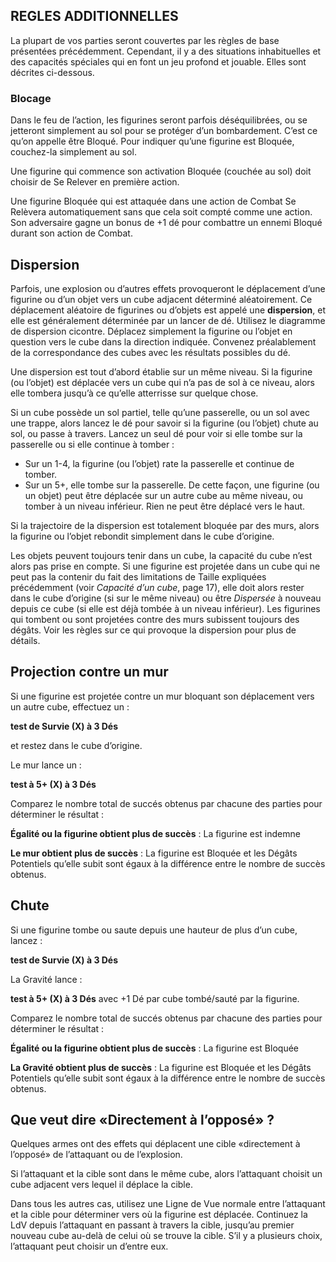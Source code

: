 ## REGLES ADDITIONNELLES

La plupart de vos parties seront couvertes par les règles de base présentées précédemment. Cependant, il y a des situations inhabituelles et des capacités spéciales qui en font un jeu profond et jouable. Elles sont décrites ci-dessous.

### Blocage
Dans le feu de l’action, les figurines seront parfois déséquilibrées, ou se jetteront simplement au sol pour se protéger d’un bombardement. C’est ce qu’on appelle être Bloqué. Pour indiquer qu’une figurine est Bloquée, couchez-la simplement au sol.

Une figurine qui commence son activation Bloquée (couchée au sol) doit choisir de Se Relever en première action.

Une figurine Bloquée qui est attaquée dans une action de Combat Se Relèvera automatiquement sans que cela soit compté comme une action. Son adversaire gagne un bonus de +1 dé pour combattre un ennemi Bloqué durant son action de Combat.

## Dispersion
Parfois, une explosion ou d’autres effets provoqueront le déplacement d’une figurine ou d’un objet vers un cube adjacent déterminé aléatoirement. Ce déplacement aléatoire de figurines ou d’objets est appelé une **dispersion**, et elle est généralement déterminée par un lancer de dé. Utilisez le diagramme de dispersion cicontre. Déplacez simplement la figurine ou l’objet en question vers le cube dans la direction indiquée. Convenez préalablement de la correspondance des cubes avec les résultats possibles du dé.

Une dispersion est tout d’abord établie sur un même niveau. Si la figurine (ou l’objet) est déplacée vers un cube qui n’a pas de sol à ce niveau, alors elle tombera jusqu’à ce qu’elle atterrisse sur quelque chose.

Si un cube possède un sol partiel, telle qu’une passerelle, ou un sol avec une trappe, alors lancez le dé pour savoir si la figurine (ou l’objet) chute au sol, ou passe à travers. Lancez un seul dé pour voir si elle tombe sur la passerelle ou si elle continue à tomber :

+ Sur un 1-4, la figurine (ou l’objet) rate la passerelle et continue de tomber.
+ Sur un 5+, elle tombe sur la passerelle. De cette façon, une figurine (ou un objet) peut être déplacée sur un autre cube au même niveau, ou tomber à un niveau inférieur. Rien ne peut être déplacé vers le haut.

Si la trajectoire de la dispersion est totalement bloquée par des murs, alors la figurine ou l’objet rebondit simplement dans le cube d’origine.

Les objets peuvent toujours tenir dans un cube, la capacité du cube n’est alors pas prise en compte. Si une figurine est projetée dans un cube qui ne peut pas la contenir du fait des limitations de Taille expliquées précédemment (voir _Capacité d’un cube_, page 17), elle doit alors rester dans le cube d’origine (si sur le même niveau) ou être _Dispersée_ à nouveau depuis ce cube (si elle est déjà tombée à un niveau inférieur). Les figurines qui tombent ou sont projetées contre des murs subissent toujours des dégâts. Voir les règles sur ce qui provoque la dispersion pour plus de détails.

## Projection contre un mur
Si une figurine est projetée contre un mur bloquant son déplacement vers un autre cube, effectuez un :

**test de Survie (X) à 3 Dés**

et restez dans le cube d’origine.

Le mur lance un :

**test à 5+ (X) à 3 Dés**

Comparez le nombre total de succés obtenus par chacune des parties pour déterminer le résultat :

**Égalité ou la figurine obtient plus de succès** : La figurine est indemne

**Le mur obtient plus de succès** : La figurine est Bloquée et les Dégâts Potentiels qu’elle subit sont égaux à la différence entre le nombre de succès obtenus.

## Chute
Si une figurine tombe ou saute depuis une hauteur de plus d’un cube, lancez :

**test de Survie (X) à 3 Dés**

La Gravité lance :

**test à 5+ (X) à 3 Dés** avec +1 Dé par cube tombé/sauté par la figurine.

Comparez le nombre total de succés obtenus par chacune des parties pour déterminer le résultat :

**Égalité ou la figurine obtient plus de succès** : La figurine est Bloquée

**La Gravité obtient plus de succès** : La figurine est Bloquée et les Dégâts Potentiels qu’elle subit sont égaux à la différence entre le nombre de succès obtenus.

## Que veut dire «Directement à l’opposé» ?
Quelques armes ont des effets qui déplacent une cible «directement à l’opposé» de l’attaquant ou de l’explosion.

Si l’attaquant et la cible sont dans le même cube, alors l’attaquant choisit un cube adjacent vers lequel il déplace la cible.

Dans tous les autres cas, utilisez une Ligne de Vue normale entre l’attaquant et la cible pour déterminer vers où la figurine est déplacée. Continuez la LdV depuis l’attaquant en passant à travers la cible, jusqu’au premier nouveau cube au-delà de celui où se trouve la cible. S’il y a plusieurs choix, l’attaquant peut choisir un d’entre eux.

